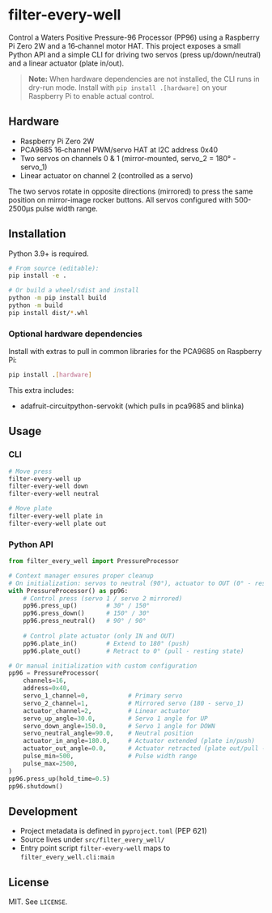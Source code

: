 # filter-every-well

Control a Waters Positive Pressure-96 Processor (PP96) using a Raspberry Pi Zero 2W
and a 16‑channel motor HAT. This project exposes a small Python API and a simple CLI
for driving two servos (press up/down/neutral) and a linear actuator (plate in/out).

> **Note:** When hardware dependencies are not installed, the CLI runs in dry-run mode.
> Install with `pip install .[hardware]` on your Raspberry Pi to enable actual control.

## Hardware

- Raspberry Pi Zero 2W
- PCA9685 16‑channel PWM/servo HAT at I2C address 0x40
- Two servos on channels 0 & 1 (mirror-mounted, servo_2 = 180° - servo_1)
- Linear actuator on channel 2 (controlled as a servo)

The two servos rotate in opposite directions (mirrored) to press the same position on mirror-image rocker buttons. All servos configured with 500-2500µs pulse width range.

## Installation

Python 3.9+ is required.

```bash
# From source (editable):
pip install -e .

# Or build a wheel/sdist and install
python -m pip install build
python -m build
pip install dist/*.whl
```

### Optional hardware dependencies

Install with extras to pull in common libraries for the PCA9685 on Raspberry Pi:

```bash
pip install .[hardware]
```

This extra includes:
- adafruit-circuitpython-servokit (which pulls in pca9685 and blinka)

## Usage

### CLI

```bash
# Move press
filter-every-well up
filter-every-well down
filter-every-well neutral

# Move plate
filter-every-well plate in
filter-every-well plate out
```

### Python API

```python
from filter_every_well import PressureProcessor

# Context manager ensures proper cleanup
# On initialization: servos to neutral (90°), actuator to OUT (0° - resting state)
with PressureProcessor() as pp96:
    # Control press (servo 1 / servo 2 mirrored)
    pp96.press_up()        # 30° / 150°
    pp96.press_down()      # 150° / 30°
    pp96.press_neutral()   # 90° / 90°
    
    # Control plate actuator (only IN and OUT)
    pp96.plate_in()        # Extend to 180° (push)
    pp96.plate_out()       # Retract to 0° (pull - resting state)

# Or manual initialization with custom configuration
pp96 = PressureProcessor(
    channels=16,
    address=0x40,
    servo_1_channel=0,           # Primary servo
    servo_2_channel=1,           # Mirrored servo (180 - servo_1)
    actuator_channel=2,          # Linear actuator
    servo_up_angle=30.0,         # Servo 1 angle for UP
    servo_down_angle=150.0,      # Servo 1 angle for DOWN
    servo_neutral_angle=90.0,    # Neutral position
    actuator_in_angle=180.0,     # Actuator extended (plate in/push)
    actuator_out_angle=0.0,      # Actuator retracted (plate out/pull - resting)
    pulse_min=500,               # Pulse width range
    pulse_max=2500,
)
pp96.press_up(hold_time=0.5)
pp96.shutdown()
```

## Development

- Project metadata is defined in `pyproject.toml` (PEP 621)
- Source lives under `src/filter_every_well/`
- Entry point script `filter-every-well` maps to `filter_every_well.cli:main`

## License

MIT. See `LICENSE`.
